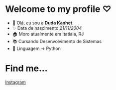 # Welcome to my profile ♡
   - 👋 Olá, eu sou a **Duda Kanhet**
   - ✨ Data de nascimento *21/11/2004*
   - 🏠 Moro atualmente em Itatiaia, RJ
   - 📚 Cursando Desenvolvimento de Sistemas
   - 🦄 Linguagem -> Python 

# Find me...
[Instagram](https://www.instagram.com/)

